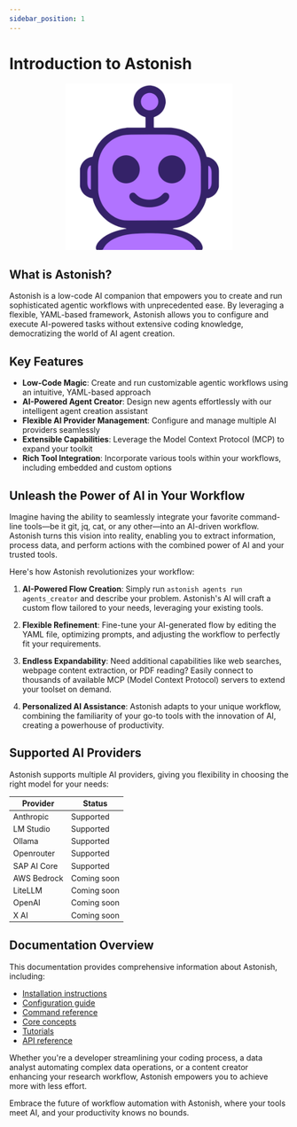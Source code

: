```yaml
---
sidebar_position: 1
---
```


# Introduction to Astonish

<div align="center">
  <img src="https://raw.githubusercontent.com/schardosin/astonish/main/images/astonish-logo-only.svg" width="300" height="300" alt="Astonish Logo" />
</div>

## What is Astonish?

Astonish is a low-code AI companion that empowers you to create and run sophisticated agentic workflows with unprecedented ease. By leveraging a flexible, YAML-based framework, Astonish allows you to configure and execute AI-powered tasks without extensive coding knowledge, democratizing the world of AI agent creation.

## Key Features

- **Low-Code Magic**: Create and run customizable agentic workflows using an intuitive, YAML-based approach
- **AI-Powered Agent Creator**: Design new agents effortlessly with our intelligent agent creation assistant
- **Flexible AI Provider Management**: Configure and manage multiple AI providers seamlessly
- **Extensible Capabilities**: Leverage the Model Context Protocol (MCP) to expand your toolkit
- **Rich Tool Integration**: Incorporate various tools within your workflows, including embedded and custom options

## Unleash the Power of AI in Your Workflow

Imagine having the ability to seamlessly integrate your favorite command-line tools—be it git, jq, cat, or any other—into an AI-driven workflow. Astonish turns this vision into reality, enabling you to extract information, process data, and perform actions with the combined power of AI and your trusted tools.

Here's how Astonish revolutionizes your workflow:

1. **AI-Powered Flow Creation**: Simply run `astonish agents run agents_creator` and describe your problem. Astonish's AI will craft a custom flow tailored to your needs, leveraging your existing tools.

2. **Flexible Refinement**: Fine-tune your AI-generated flow by editing the YAML file, optimizing prompts, and adjusting the workflow to perfectly fit your requirements.

3. **Endless Expandability**: Need additional capabilities like web searches, webpage content extraction, or PDF reading? Easily connect to thousands of available MCP (Model Context Protocol) servers to extend your toolset on demand.

4. **Personalized AI Assistance**: Astonish adapts to your unique workflow, combining the familiarity of your go-to tools with the innovation of AI, creating a powerhouse of productivity.

## Supported AI Providers

Astonish supports multiple AI providers, giving you flexibility in choosing the right model for your needs:

| Provider | Status |
|----------|--------|
| Anthropic | Supported |
| LM Studio | Supported |
| Ollama | Supported |
| Openrouter | Supported |
| SAP AI Core | Supported |
| AWS Bedrock | Coming soon |
| LiteLLM | Coming soon |
| OpenAI | Coming soon |
| X AI | Coming soon |

## Documentation Overview

This documentation provides comprehensive information about Astonish, including:

- [Installation instructions](/docs/getting-started/installation)
- [Configuration guide](/docs/getting-started/configuration)
- [Command reference](/docs/commands/setup)
- [Core concepts](/docs/concepts/agentic-flows)
- [Tutorials](/docs/tutorials/creating-agents)
- [API reference](/docs/api/core/agent-runner)

Whether you're a developer streamlining your coding process, a data analyst automating complex data operations, or a content creator enhancing your research workflow, Astonish empowers you to achieve more with less effort.

Embrace the future of workflow automation with Astonish, where your tools meet AI, and your productivity knows no bounds.
